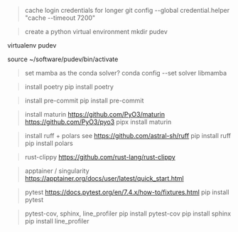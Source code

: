 > cache login credentials for longer
git config --global credential.helper "cache --timeout 7200"

> create a python virtual environment
mkdir pudev

virtualenv pudev

source ~/software/pudev/bin/activate

> set mamba as the conda solver?
conda config --set solver libmamba

> install poetry
pip install poetry

> install pre-commit
pip install pre-commit

> install maturin
> https://github.com/PyO3/maturin
> https://github.com/PyO3/pyo3
pipx install maturin

> install ruff + polars
> see https://github.com/astral-sh/ruff
pip install ruff
pip install polars

> rust-clippy
> https://github.com/rust-lang/rust-clippy

> apptainer / singularity
https://apptainer.org/docs/user/latest/quick_start.html

> pytest
> https://docs.pytest.org/en/7.4.x/how-to/fixtures.html
pip install pytest

> pytest-cov, sphinx, line_profiler
pip install pytest-cov
pip install sphinx
pip install line_profiler
